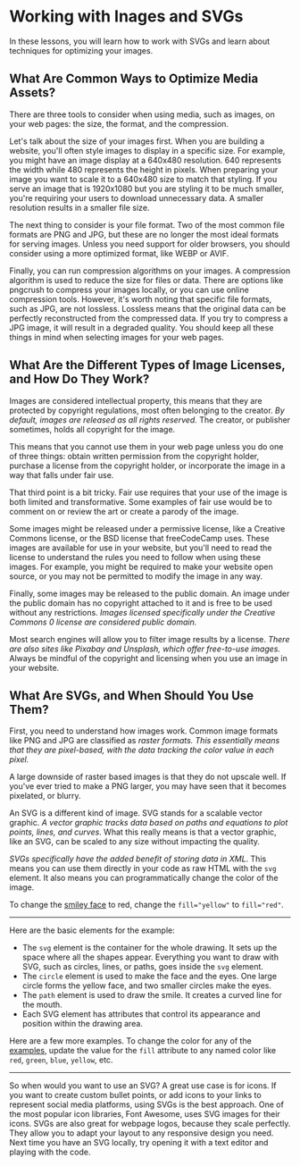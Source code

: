 # Working with Inages and SVGs

In these lessons, you will learn how to work with SVGs and learn about techniques for optimizing your images.

## What Are Common Ways to Optimize Media Assets?

There are three tools to consider when using media, such as images, on your web pages: the size, the format, and the compression.

Let's talk about the size of your images first. When you are building a website, you'll often style images to display in a specific size. For example, you might have an image display at a 640x480 resolution. 640 represents the width while 480 represents the height in pixels. When preparing your image you want to scale it to a 640x480 size to match that styling. If you serve an image that is 1920x1080 but you are styling it to be much smaller, you're requiring your users to download unnecessary data. A smaller resolution results in a smaller file size.

The next thing to consider is your file format. Two of the most common file formats are PNG and JPG, but these are no longer the most ideal formats for serving images. Unless you need support for older browsers, you should consider using a more optimized format, like WEBP or AVIF.

Finally, you can run compression algorithms on your images. A compression algorithm is used to reduce the size for files or data. There are options like pngcrush to compress your images locally, or you can use online compression tools. However, it's worth noting that specific file formats, such as JPG, are not lossless. Lossless means that the original data can be perfectly reconstructed from the compressed data. If you try to compress a JPG image, it will result in a degraded quality. You should keep all these things in mind when selecting images for your web pages.

## What Are the Different Types of Image Licenses, and How Do They Work?

Images are considered intellectual property, this means that they are protected by copyright regulations, most often belonging to the creator. *By default, images are released as all rights reserved.* The creator, or publisher sometimes, holds all copyright for the image.

This means that you cannot use them in your web page unless you do one of three things: obtain written permission from the copyright holder, purchase a license from the copyright holder, or incorporate the image in a way that falls under fair use.

That third point is a bit tricky. Fair use requires that your use of the image is both limited and transformative. Some examples of fair use would be to comment on or review the art or create a parody of the image.

Some images might be released under a permissive license, like a Creative Commons license, or the BSD license that freeCodeCamp uses. These images are available for use in your website, but you'll need to read the license to understand the rules you need to follow when using these images. For example, you might be required to make your website open source, or you may not be permitted to modify the image in any way.

Finally, some images may be released to the public domain. An image under the public domain has no copyright attached to it and is free to be used without any restrictions. *Images licensed specifically under the Creative Commons 0 license are considered public domain.*

Most search engines will allow you to filter image results by a license. *There are also sites like Pixabay and Unsplash, which offer free-to-use images.* Always be mindful of the copyright and licensing when you use an image in your website.

## What Are SVGs, and When Should You Use Them?

First, you need to understand how images work. Common image formats like PNG and JPG are classified as *raster formats. This essentially means that they are pixel-based, with the data tracking the color value in each pixel.*

A large downside of raster based images is that they do not upscale well. If you've ever tried to make a PNG larger, you may have seen that it becomes pixelated, or blurry.

An SVG is a different kind of image. SVG stands for a scalable vector graphic. *A vector graphic tracks data based on paths and equations to plot points, lines, and curves.* What this really means is that a vector graphic, like an SVG, can be scaled to any size without impacting the quality.

*SVGs specifically have the added benefit of storing data in XML*. This means you can use them directly in your code as raw HTML with the `svg` element. It also means you can programmatically change the color of the image.

To change the [smiley face](https://codesandbox.io/p/sandbox/sytcj8) to red, change the `fill="yellow"` to `fill="red"`.

----------------------------------------------------------------------------------

Here are the basic elements for the example:

* The `svg` element is the container for the whole drawing. It sets up the space where all the shapes appear. Everything you want to draw with SVG, such as circles, lines, or paths, goes inside the `svg` element.
* The `circle` element is used to make the face and the eyes. One large circle forms the yellow face, and two smaller circles make the eyes.
* The `path` element is used to draw the smile. It creates a curved line for the mouth.
* Each SVG element has attributes that control its appearance and position within the drawing area.

Here are a few more examples. To change the color for any of the [examples](https://codesandbox.io/p/sandbox/jzm58l), update the value for the `fill` attribute to any named color like `red`, `green`, `blue`, `yellow`, etc.

----------------------------------------------------------------------------------

So when would you want to use an SVG? A great use case is for icons. If you want to create custom bullet points, or add icons to your links to represent social media platforms, using SVGs is the best approach. One of the most popular icon libraries, Font Awesome, uses SVG images for their icons. SVGs are also great for webpage logos, because they scale perfectly. They allow you to adapt your layout to any responsive design you need. Next time you have an SVG locally, try opening it with a text editor and playing with the code.
